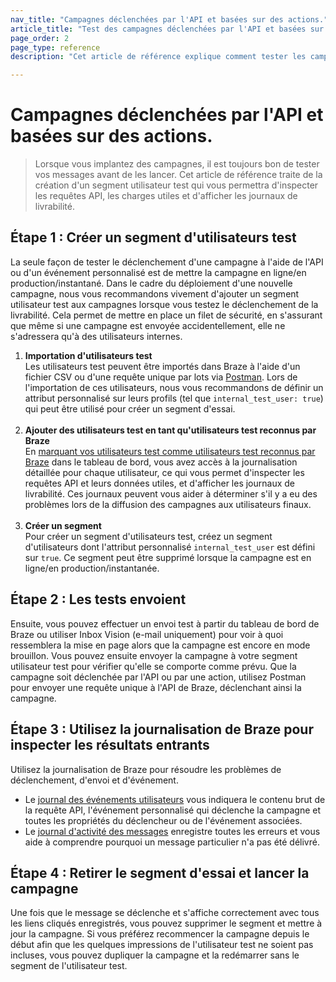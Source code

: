 ```yaml
---
nav_title: "Campagnes déclenchées par l'API et basées sur des actions."
article_title: "Test des campagnes déclenchées par l'API et basées sur des actions"
page_order: 2
page_type: reference
description: "Cet article de référence explique comment tester les campagnes déclenchées par l'API et basées sur des actions."

---
```


# Campagnes déclenchées par l'API et basées sur des actions.

> Lorsque vous implantez des campagnes, il est toujours bon de tester vos messages avant de les lancer. Cet article de référence traite de la création d'un segment utilisateur test qui vous permettra d'inspecter les requêtes API, les charges utiles et d'afficher les journaux de livrabilité.

## Étape 1 : Créer un segment d'utilisateurs test

La seule façon de tester le déclenchement d'une campagne à l'aide de l'API ou d'un événement personnalisé est de mettre la campagne en ligne/en production/instantané. Dans le cadre du déploiement d'une nouvelle campagne, nous vous recommandons vivement d'ajouter un segment utilisateur test aux campagnes lorsque vous testez le déclenchement de la livrabilité. Cela permet de mettre en place un filet de sécurité, en s'assurant que même si une campagne est envoyée accidentellement, elle ne s'adressera qu'à des utilisateurs internes.

1. **Importation d'utilisateurs test**<br>Les utilisateurs test peuvent être importés dans Braze à l'aide d'un fichier CSV ou d'une requête unique par lots via [Postman]({{site.baseurl}}/api/postman_collection/). Lors de l'importation de ces utilisateurs, nous vous recommandons de définir un attribut personnalisé sur leurs profils (tel que `internal_test_user: true`) qui peut être utilisé pour créer un segment d'essai. <br><br>
2. **Ajouter des utilisateurs test en tant qu'utilisateurs test reconnus par Braze**<br>En [marquant vos utilisateurs test comme utilisateurs test reconnus par Braze]({{site.baseurl}}/user_guide/administrative/app_settings/internal_groups_tab/) dans le tableau de bord, vous avez accès à la journalisation détaillée pour chaque utilisateur, ce qui vous permet d'inspecter les requêtes API et leurs données utiles, et d'afficher les journaux de livrabilité. Ces journaux peuvent vous aider à déterminer s'il y a eu des problèmes lors de la diffusion des campagnes aux utilisateurs finaux. <br><br>
3. **Créer un segment**<br>Pour créer un segment d'utilisateurs test, créez un segment d'utilisateurs dont l'attribut personnalisé `internal_test_user` est défini sur `true`. Ce segment peut être supprimé lorsque la campagne est en ligne/en production/instantanée. 

## Étape 2 : Les tests envoient

Ensuite, vous pouvez effectuer un envoi test à partir du tableau de bord de Braze ou utiliser Inbox Vision (e-mail uniquement) pour voir à quoi ressemblera la mise en page alors que la campagne est encore en mode brouillon. Vous pouvez ensuite envoyer la campagne à votre segment utilisateur test pour vérifier qu'elle se comporte comme prévu. Que la campagne soit déclenchée par l'API ou par une action, utilisez Postman pour envoyer une requête unique à l'API de Braze, déclenchant ainsi la campagne. 

## Étape 3 : Utilisez la journalisation de Braze pour inspecter les résultats entrants

Utilisez la journalisation de Braze pour résoudre les problèmes de déclenchement, d'envoi et d'événement. 
- Le [journal des événements utilisateurs]({{site.baseurl}}/user_guide/administrative/app_settings/event_user_log_tab/) vous indiquera le contenu brut de la requête API, l'événement personnalisé qui déclenche la campagne et toutes les propriétés du déclencheur ou de l'événement associées.
- Le [journal d'activité des messages]({{site.baseurl}}/user_guide/administrative/app_settings/message_activity_log_tab/) enregistre toutes les erreurs et vous aide à comprendre pourquoi un message particulier n'a pas été délivré.

## Étape 4 : Retirer le segment d'essai et lancer la campagne

Une fois que le message se déclenche et s'affiche correctement avec tous les liens cliqués enregistrés, vous pouvez supprimer le segment et mettre à jour la campagne. Si vous préférez recommencer la campagne depuis le début afin que les quelques impressions de l'utilisateur test ne soient pas incluses, vous pouvez dupliquer la campagne et la redémarrer sans le segment de l'utilisateur test. 
